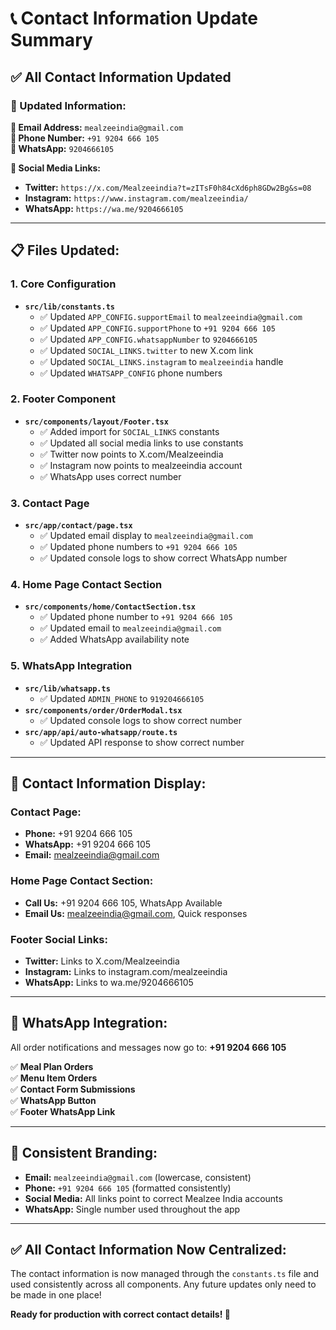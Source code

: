 # 📞 Contact Information Update Summary

## ✅ **All Contact Information Updated**

### **🎯 Updated Information:**

**📧 Email Address:** `mealzeeindia@gmail.com`  
**📱 Phone Number:** `+91 9204 666 105`  
**💬 WhatsApp:** `9204666105`  

**🔗 Social Media Links:**
- **Twitter:** `https://x.com/Mealzeeindia?t=zITsF0h84cXd6ph8GDw2Bg&s=08`
- **Instagram:** `https://www.instagram.com/mealzeeindia/`
- **WhatsApp:** `https://wa.me/9204666105`

---

## 📋 **Files Updated:**

### **1. Core Configuration**
- **`src/lib/constants.ts`**
  - ✅ Updated `APP_CONFIG.supportEmail` to `mealzeeindia@gmail.com`
  - ✅ Updated `APP_CONFIG.supportPhone` to `+91 9204 666 105`
  - ✅ Updated `APP_CONFIG.whatsappNumber` to `9204666105`
  - ✅ Updated `SOCIAL_LINKS.twitter` to new X.com link
  - ✅ Updated `SOCIAL_LINKS.instagram` to `mealzeeindia` handle
  - ✅ Updated `WHATSAPP_CONFIG` phone numbers

### **2. Footer Component**
- **`src/components/layout/Footer.tsx`**
  - ✅ Added import for `SOCIAL_LINKS` constants
  - ✅ Updated all social media links to use constants
  - ✅ Twitter now points to X.com/Mealzeeindia
  - ✅ Instagram now points to mealzeeindia account
  - ✅ WhatsApp uses correct number

### **3. Contact Page**
- **`src/app/contact/page.tsx`**
  - ✅ Updated email display to `mealzeeindia@gmail.com`
  - ✅ Updated phone numbers to `+91 9204 666 105`
  - ✅ Updated console logs to show correct WhatsApp number

### **4. Home Page Contact Section**
- **`src/components/home/ContactSection.tsx`**
  - ✅ Updated phone number to `+91 9204 666 105`
  - ✅ Updated email to `mealzeeindia@gmail.com`
  - ✅ Added WhatsApp availability note

### **5. WhatsApp Integration**
- **`src/lib/whatsapp.ts`**
  - ✅ Updated `ADMIN_PHONE` to `919204666105`
- **`src/components/order/OrderModal.tsx`**
  - ✅ Updated console logs to show correct number
- **`src/app/api/auto-whatsapp/route.ts`**
  - ✅ Updated API response to show correct number

---

## 🔄 **Contact Information Display:**

### **Contact Page:**
- **Phone:** +91 9204 666 105
- **WhatsApp:** +91 9204 666 105  
- **Email:** mealzeeindia@gmail.com

### **Home Page Contact Section:**
- **Call Us:** +91 9204 666 105, WhatsApp Available
- **Email Us:** mealzeeindia@gmail.com, Quick responses

### **Footer Social Links:**
- **Twitter:** Links to X.com/Mealzeeindia
- **Instagram:** Links to instagram.com/mealzeeindia
- **WhatsApp:** Links to wa.me/9204666105

---

## 📱 **WhatsApp Integration:**

All order notifications and messages now go to: **+91 9204 666 105**

✅ **Meal Plan Orders**  
✅ **Menu Item Orders**  
✅ **Contact Form Submissions**  
✅ **WhatsApp Button**  
✅ **Footer WhatsApp Link**  

---

## 🎯 **Consistent Branding:**

- **Email:** `mealzeeindia@gmail.com` (lowercase, consistent)
- **Phone:** `+91 9204 666 105` (formatted consistently)
- **Social Media:** All links point to correct Mealzee India accounts
- **WhatsApp:** Single number used throughout the app

---

## ✅ **All Contact Information Now Centralized:**

The contact information is now managed through the `constants.ts` file and used consistently across all components. Any future updates only need to be made in one place!

**Ready for production with correct contact details! 🚀**
